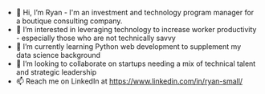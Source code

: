 - 👋 Hi, I’m Ryan - I'm an investment and technology program manager for a boutique consulting company.
- 👀 I’m interested in leveraging technology to increase worker productivity - especially those who are not technically savvy 
- 🌱 I’m currently learning Python web development to supplement my data science background
- 💞️ I’m looking to collaborate on startups needing a mix of technical talent and strategic leadership
- 📫 Reach me on LinkedIn at https://www.linkedin.com/in/ryan-small/

<!---
rsmall1990/rsmall1990 is a ✨ special ✨ repository because its `README.md` (this file) appears on your GitHub profile.
You can click the Preview link to take a look at your changes.
--->
